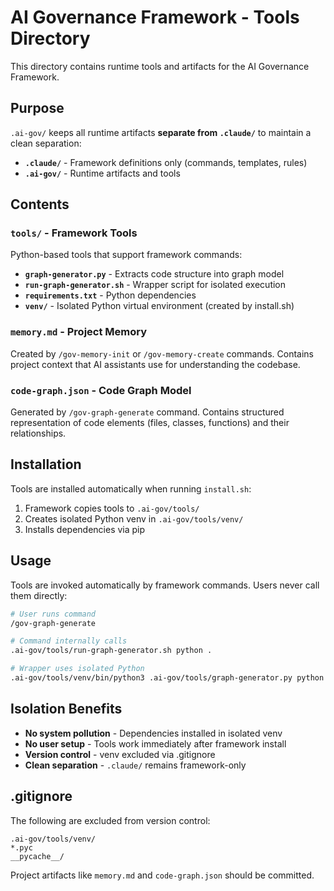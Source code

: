 # AI Governance Framework - Tools Directory

This directory contains runtime tools and artifacts for the AI Governance Framework.

## Purpose

`.ai-gov/` keeps all runtime artifacts **separate from `.claude/`** to maintain a clean separation:

- **`.claude/`** - Framework definitions only (commands, templates, rules)
- **`.ai-gov/`** - Runtime artifacts and tools

## Contents

### `tools/` - Framework Tools

Python-based tools that support framework commands:

- **`graph-generator.py`** - Extracts code structure into graph model
- **`run-graph-generator.sh`** - Wrapper script for isolated execution
- **`requirements.txt`** - Python dependencies
- **`venv/`** - Isolated Python virtual environment (created by install.sh)

### `memory.md` - Project Memory

Created by `/gov-memory-init` or `/gov-memory-create` commands.
Contains project context that AI assistants use for understanding the codebase.

### `code-graph.json` - Code Graph Model

Generated by `/gov-graph-generate` command.
Contains structured representation of code elements (files, classes, functions) and their relationships.

## Installation

Tools are installed automatically when running `install.sh`:

1. Framework copies tools to `.ai-gov/tools/`
2. Creates isolated Python venv in `.ai-gov/tools/venv/`
3. Installs dependencies via pip

## Usage

Tools are invoked automatically by framework commands. Users never call them directly:

```bash
# User runs command
/gov-graph-generate

# Command internally calls
.ai-gov/tools/run-graph-generator.sh python .

# Wrapper uses isolated Python
.ai-gov/tools/venv/bin/python3 .ai-gov/tools/graph-generator.py python .
```

## Isolation Benefits

- **No system pollution** - Dependencies installed in isolated venv
- **No user setup** - Tools work immediately after framework install
- **Version control** - venv excluded via .gitignore
- **Clean separation** - `.claude/` remains framework-only

## .gitignore

The following are excluded from version control:

```
.ai-gov/tools/venv/
*.pyc
__pycache__/
```

Project artifacts like `memory.md` and `code-graph.json` should be committed.
